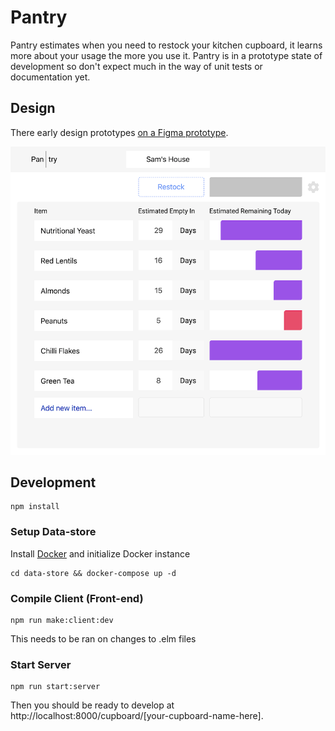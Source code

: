 # Pantry 
Pantry estimates when you need to restock your kitchen cupboard, it learns more about your usage the more you use it. Pantry is in a prototype state of development so don't expect much in the way of unit tests or documentation yet.

## Design
There early design prototypes [on a Figma prototype](https://www.figma.com/proto/PB3uVQbeSEQ14qQO4hrPionR/Pantry?node-id=103%3A0&viewport=407%2C321%2C0.249057&scaling=min-zoom).

![Preview Screenshot of Pantry](https://github.com/samic8/pantry/raw/master/assets/pantry-preview.png)

## Development
```
npm install
```
### Setup Data-store
Install [Docker](https://docs.docker.com/) and initialize Docker instance
```
cd data-store && docker-compose up -d
```
### Compile Client (Front-end)
```
npm run make:client:dev
```
This needs to be ran on changes to .elm files
### Start Server
```
npm run start:server
```

Then you should be ready to develop at http://localhost:8000/cupboard/[your-cupboard-name-here]. 
